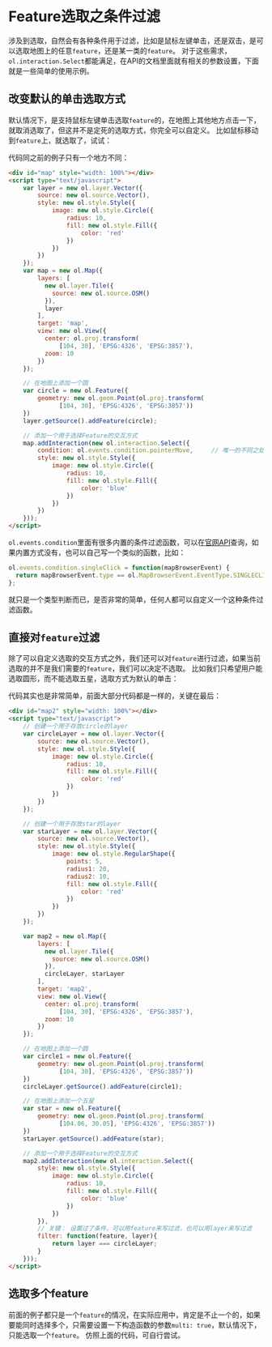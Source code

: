 # Feature选取之条件过滤
涉及到选取，自然会有各种条件用于过滤，比如是鼠标左键单击，还是双击，是可以选取地图上的任意`feature`，还是某一类的`feature`。 对于这些需求，`ol.interaction.Select`都能满足，在API的文档里面就有相关的参数设置，下面就是一些简单的使用示例。

## 改变默认的单击选取方式
默认情况下，是支持鼠标左键单击选取`feature`的，在地图上其他地方点击一下，就取消选取了，但这并不是定死的选取方式，你完全可以自定义。 比如鼠标移动到`feature`上，就选取了，试试：

<head>                  
	<link href="../src/ol3.13.1/ol.css" rel="stylesheet" type="text/css" />
	<script type="text/javascript" src="../src/ol3.13.1/ol.js" charset="utf-8"></script>
</head>
<div id="map" style="width: 100%"></div>
<script type="text/javascript">
	var layer = new ol.layer.Vector({
		source: new ol.source.Vector(),
		style: new ol.style.Style({
			image: new ol.style.Circle({
				radius: 10,
				fill: new ol.style.Fill({
					color: 'red'
				})
			})
		})
	});
	var map = new ol.Map({
		layers: [
		  new ol.layer.Tile({
		    source: new ol.source.OSM()
		  }), 
		  layer
		],
		target: 'map',
		view: new ol.View({
		  center: ol.proj.transform(
		      [104, 30], 'EPSG:4326', 'EPSG:3857'),
		  zoom: 10
		})
	});

	// 在地图上添加一个圆
	var circle = new ol.Feature({
		geometry: new ol.geom.Point(ol.proj.transform(
		      [104, 30], 'EPSG:4326', 'EPSG:3857'))
	})
	layer.getSource().addFeature(circle);

	// 添加一个用于选择Feature的交互方式
	map.addInteraction(new ol.interaction.Select({
		condition: ol.events.condition.pointerMove, 	// 唯一的不同之处，设置鼠标移到feature上就选取
		style: new ol.style.Style({
			image: new ol.style.Circle({
				radius: 10,
				fill: new ol.style.Fill({
					color: 'blue'
				})
			})
		})
	}));
</script>

代码同之前的例子只有一个地方不同：

```html
<div id="map" style="width: 100%"></div>
<script type="text/javascript">
	var layer = new ol.layer.Vector({
		source: new ol.source.Vector(),
		style: new ol.style.Style({
			image: new ol.style.Circle({
				radius: 10,
				fill: new ol.style.Fill({
					color: 'red'
				})
			})
		})
	});
	var map = new ol.Map({
		layers: [
		  new ol.layer.Tile({
		    source: new ol.source.OSM()
		  }), 
		  layer
		],
		target: 'map',
		view: new ol.View({
		  center: ol.proj.transform(
		      [104, 30], 'EPSG:4326', 'EPSG:3857'),
		  zoom: 10
		})
	});

	// 在地图上添加一个圆
	var circle = new ol.Feature({
		geometry: new ol.geom.Point(ol.proj.transform(
		      [104, 30], 'EPSG:4326', 'EPSG:3857'))
	})
	layer.getSource().addFeature(circle);

	// 添加一个用于选择Feature的交互方式
	map.addInteraction(new ol.interaction.Select({
		condition: ol.events.condition.pointerMove, 	// 唯一的不同之处，设置鼠标移到feature上就选取
		style: new ol.style.Style({
			image: new ol.style.Circle({
				radius: 10,
				fill: new ol.style.Fill({
					color: 'blue'
				})
			})
		})
	}));
</script>
```

`ol.events.condition`里面有很多内置的条件过滤函数，可以在[官网API](http://openlayers.org/en/v3.15.1/apidoc/ol.events.condition.html)查询，如果内置方式没有，也可以自己写一个类似的函数，比如：

```javascript
ol.events.condition.singleClick = function(mapBrowserEvent) {
  return mapBrowserEvent.type == ol.MapBrowserEvent.EventType.SINGLECLICK;
};
```
就只是一个类型判断而已，是否非常的简单，任何人都可以自定义一个这种条件过滤函数。


## 直接对`feature`过滤
除了可以自定义选取的交互方式之外，我们还可以对`feature`进行过滤，如果当前选取的并不是我们需要的`feature`，我们可以决定不选取。 比如我们只希望用户能选取圆形，而不能选取五星，选取方式为默认的单击：

<div id="map2" style="width: 100%"></div>
<script type="text/javascript">
	var circleLayer = new ol.layer.Vector({
		source: new ol.source.Vector(),
		style: new ol.style.Style({
			image: new ol.style.Circle({
				radius: 10,
				fill: new ol.style.Fill({
					color: 'red'
				})
			})
		})
	});

	var starLayer = new ol.layer.Vector({
		source: new ol.source.Vector(),
		style: new ol.style.Style({
			image: new ol.style.RegularShape({
				points: 5,
				radius1: 20,
				radius2: 10,
				fill: new ol.style.Fill({
					color: 'red'
				})
			})
		})
	});

	var map2 = new ol.Map({
		layers: [
		  new ol.layer.Tile({
		    source: new ol.source.OSM()
		  }), 
		  circleLayer, starLayer
		],
		target: 'map2',
		view: new ol.View({
		  center: ol.proj.transform(
		      [104, 30], 'EPSG:4326', 'EPSG:3857'),
		  zoom: 10
		})
	});

	// 在地图上添加一个圆
	var circle1 = new ol.Feature({
		geometry: new ol.geom.Point(ol.proj.transform(
		      [104, 30], 'EPSG:4326', 'EPSG:3857'))
	})
	circleLayer.getSource().addFeature(circle1);

	// 在地图上添加一个五星
	var star = new ol.Feature({
		geometry: new ol.geom.Point(ol.proj.transform(
		      [104.06, 30.05], 'EPSG:4326', 'EPSG:3857'))
	})
	starLayer.getSource().addFeature(star);

	// 添加一个用于选择Feature的交互方式
	map2.addInteraction(new ol.interaction.Select({
		style: new ol.style.Style({
			image: new ol.style.Circle({
				radius: 10,
				fill: new ol.style.Fill({
					color: 'blue'
				})
			})
		}),
		filter: function(feature, layer){
			return layer === circleLayer;
		}
	}));
</script>

代码其实也是非常简单，前面大部分代码都是一样的，关键在最后：

```html
<div id="map2" style="width: 100%"></div>
<script type="text/javascript">
	// 创建一个用于存放circle的layer
	var circleLayer = new ol.layer.Vector({
		source: new ol.source.Vector(),
		style: new ol.style.Style({
			image: new ol.style.Circle({
				radius: 10,
				fill: new ol.style.Fill({
					color: 'red'
				})
			})
		})
	});

	// 创建一个用于存放star的layer
	var starLayer = new ol.layer.Vector({
		source: new ol.source.Vector(),
		style: new ol.style.Style({
			image: new ol.style.RegularShape({
				points: 5,
				radius1: 20,
				radius2: 10,
				fill: new ol.style.Fill({
					color: 'red'
				})
			})
		})
	});

	var map2 = new ol.Map({
		layers: [
		  new ol.layer.Tile({
		    source: new ol.source.OSM()
		  }), 
		  circleLayer, starLayer
		],
		target: 'map2',
		view: new ol.View({
		  center: ol.proj.transform(
		      [104, 30], 'EPSG:4326', 'EPSG:3857'),
		  zoom: 10
		})
	});

	// 在地图上添加一个圆
	var circle1 = new ol.Feature({
		geometry: new ol.geom.Point(ol.proj.transform(
		      [104, 30], 'EPSG:4326', 'EPSG:3857'))
	})
	circleLayer.getSource().addFeature(circle1);

	// 在地图上添加一个五星
	var star = new ol.Feature({
		geometry: new ol.geom.Point(ol.proj.transform(
		      [104.06, 30.05], 'EPSG:4326', 'EPSG:3857'))
	})
	starLayer.getSource().addFeature(star);

	// 添加一个用于选择Feature的交互方式
	map2.addInteraction(new ol.interaction.Select({
		style: new ol.style.Style({
			image: new ol.style.Circle({
				radius: 10,
				fill: new ol.style.Fill({
					color: 'blue'
				})
			})
		}),
		// 关键： 设置过了条件，可以用feature来写过滤，也可以用layer来写过滤
		filter: function(feature, layer){
			return layer === circleLayer;
		}
	}));
</script>
```

## 选取多个feature
前面的例子都只是一个`feature`的情况，在实际应用中，肯定是不止一个的，如果要能同时选择多个，只需要设置一下构造函数的参数`multi: true`，默认情况下，只能选取一个`feature`。 仿照上面的代码，可自行尝试。